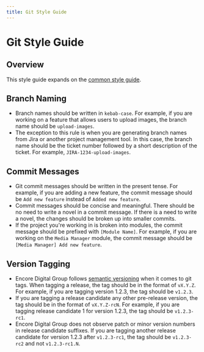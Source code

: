 ```yaml
---
title: Git Style Guide
---
```


# Git Style Guide

## Overview

This style guide expands on the [common style guide](./../common.md).

## Branch Naming

- Branch names should be written in `kebab-case`. For example, if you are working on a feature that allows users to
  upload images, the branch name should be `upload-images`.
- The exception to this rule is when you are generating branch names from Jira or another project management tool. In
  this case, the branch name should be the ticket number followed by a short description of the ticket. For example,
  `JIRA-1234-upload-images`.

## Commit Messages

- Git commit messages should be written in the present tense. For example, if you are adding a new feature, the commit
  message should be `Add new feature` instead of `Added new feature`.
- Commit messages should be concise and meaningful. There should be no need to write a novel in a commit message. If
  there is a need to write a novel, the changes should be broken up into smaller commits.
- If the project you're working in is broken into modules, the commit message should be prefixed with `[Module Name]`.
  For example, if you are working on the `Media Manager` module, the commit message should be `[Media Manager] Add new
  feature`.

## Version Tagging

- Encore Digital Group follows [semantic versioning](https://semver.org) when it comes to git tags. When tagging a
  release, the tag should be in the format of `vX.Y.Z`. For example, if you are tagging version 1.2.3, the tag should
  be `v1.2.3`.
- If you are tagging a release candidate any other pre-release version, the tag should be in the format of
  `vX.Y.Z-rcN`. For example, if you are tagging release candidate 1 for version 1.2.3, the tag should be `v1.2.3-rc1`.
- Encore Digital Group does not observe patch or minor version numbers in release candidate suffixes. If you are
  tagging another release candidate for version 1.2.3 after `v1.2.3-rc1`, the tag should be `v1.2.3-rc2` and
  not `v1.2.3-rc1.N`.
